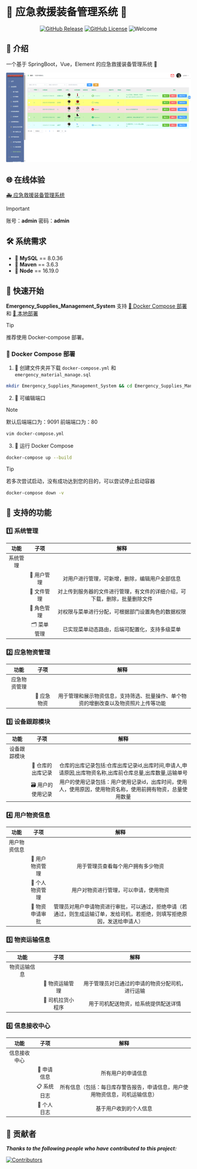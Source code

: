 # 🚨 应急救援装备管理系统 🚒

<div align="center">

[![GitHub Release](https://img.shields.io/github/v/release/Ashesttt/Emergency_Supplies_Management_System)](https://img.shields.io/github/v/release/Ashesttt/Emergency_Supplies_Management_System)
[![GitHub License](https://img.shields.io/github/license/Ashesttt/Emergency_Supplies_Management_System)](https://img.shields.io/github/license/Ashesttt/Emergency_Supplies_Management_System)
![Welcome](https://img.shields.io/badge/contributions-welcome-brightgreen.svg?style=flat)

</div>

## 📖 介绍

一个基于 SpringBoot，Vue，Element 的应急救援装备管理系统 🧰

![show_emergency_system](https://github.com/Ashesttt/Ashesttt.github.io/blob/main/images/show_emergency_system.png?raw=true)

## 🌐 在线体验

[🚑 应急救援装备管理系统](http://47.92.99.199)
> [!IMPORTANT]
> 账号：**admin** 
> 密码：**admin**

## 🛠️ 系统需求

- 🐬 **MySQL** == 8.0.36
- 🧰 **Maven** == 3.6.3
- 🌳 **Node** == 16.19.0

## 🚀 快速开始

**Emergency_Supplies_Management_System** 支持  [🐳 Docker Compose 部署](#-docker-compose-部署) 和 [📄 本地部署](./docs/development.md#本地部署)

> [!TIP]
> 推荐使用 Docker-compose 部署。

### 🐳 Docker Compose 部署 

1. 📂 创建文件夹并下载 `docker-compose.yml` 和 `emergency_material_manage.sql`

```bash
mkdir Emergency_Supplies_Management_System && cd Emergency_Supplies_Management_System && curl -O https://cdn.jsdelivr.net/gh/Ashesttt/Emergency_Supplies_Management_System@Emergency_Material_Manage_System/docker-compose.yml -O https://cdn.jsdelivr.net/gh/Ashesttt/Emergency_Supplies_Management_System@Emergency_Material_Manage_System/emergency_material_manage.sql
```

2. 📝 可编辑端口

> [!NOTE]
> 默认后端端口为：9091
> 前端端口为：80

```bash
vim docker-compose.yml
```

3. 🏃 运行 Docker Compose

```bash
docker-compose up --build
```
> [!TIP]
> 若多次尝试启动，没有成功达到您的目的，可以尝试停止启动容器

```bash
docker-compose down -v
```

## 🧩 支持的功能

### 1️⃣ 系统管理

|   功能   |    子项    |                             解释                             |
| :------: | :--------: | :----------------------------------------------------------: |
| 系统管理 |            |                                                              |
|          | 👤 用户管理 |        对用户进行管理，可新增，删除，编辑用户全部信息        |
|          | 📂 文件管理 | 对上传到服务器的文件进行管理，有文件的详细介绍，可下载，删除，批量删除文件 |
|          | 🔐 角色管理 |      对权限与菜单进行分配，可根据部门设置角色的数据权限      |
|          | 🗂️ 菜单管理 |        已实现菜单动态路由，后端可配置化，支持多级菜单        |

### 2️⃣ 应急物资管理

|     功能     |    子项    |                             解释                             |
| :----------: | :--------: | :----------------------------------------------------------: |
| 应急物资管理 |            |                                                              |
|              | 🚚 应急物资 | 用于管理和展示物资信息，支持筛选、批量操作、单个物资的增删改查以及物资照片上传等功能 |

### 3️⃣ 设备跟踪模块

|     功能     |       子项       |                             解释                             |
| :----------: | :--------------: | :----------------------------------------------------------: |
| 设备跟踪模块 |                  |                                                              |
|              | 📝 仓库的出库记录 | 仓库的出库记录包括:仓库出库记录id,出库时间,申请人,申请原因,出库物资名称,出库前仓库总量,出库数量,运输单号 |
|              | 🗃️ 用户的使用记录 | 用户的使用记录包括：用户使用记录id，出库时间，使用人，使用原因，使用物资名称，使用前拥有物资，总量使用数量 |

### 4️⃣ 用户物资信息

|     功能     |      子项      |                             解释                             |
| :----------: | :------------: | :----------------------------------------------------------: |
| 用户物资信息 |                |                                                              |
|              | 👥 用户物资管理 |              用于管理员查看每个用户拥有多少物资              |
|              | 🔧 个人物资管理 |            用户对物资进行管理，可以申请，使用物资            |
|              | 📝 物资申请审批 | 管理员对用户申请物资进行审批，可以通过，拒绝申请（若通过，则生成运输订单，发给司机，若拒绝，则填写拒绝原因，发送给申请人） |

### 5️⃣ 物资运输信息

|     功能     |       子项       |                       解释                       |
| :----------: | :--------------: | :----------------------------------------------: |
| 物资运输信息 |                  |                                                  |
|              |  🚚 物资运输管理  | 用于管理员对已通过的申请的物资分配司机，进行运输 |
|              | 🚛 司机拉货小程序 |       用于司机配送物资，给系统提供配送详情       |

### 6️⃣ 信息接收中心

|     功能     |    子项    |                             解释                             |
| :----------: | :--------: | :----------------------------------------------------------: |
| 信息接收中心 |            |                                                              |
|              | 📨 申请信息 |                      所有用户的申请信息                      |
|              | 📋 系统日志 | 所有信息（包括：每日库存警告报告，申请信息，用户使用物资信息，司机运输信息） |
|              | 📄 个人日志 |                    基于用户收到的个人信息                    |

## 🤝 贡献者

***Thanks to the following people who have contributed to this project:***

[![Contributors](https://contrib.rocks/image?repo=Ashesttt/Emergency_Supplies_Management_System)](https://github.com/Ashesttt/Emergency_Supplies_Management_System/graphs/contributors)
